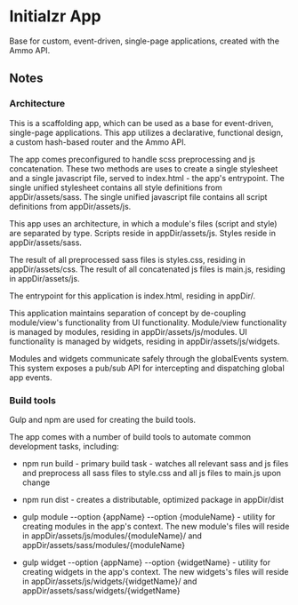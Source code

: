 # Initialzr App

Base for custom, event-driven, single-page applications, created with the Ammo API.

## Notes

### Architecture

This is a scaffolding app, which can be used as a base for event-driven, single-page applications. This app utilizes a declarative, functional design, a custom hash-based router and the Ammo API.

The app comes preconfigured to handle scss preprocessing and js concatenation. These two methods are uses to create a single stylesheet and a single javascript file, served to index.html - the app's entrypoint. The single unified stylesheet contains all style definitions from appDir/assets/sass. The single unified javascript file contains all script definitions from appDir/assets/js.

This app uses an architecture, in which a module's files (script and style) are separated by type. Scripts reside in appDir/assets/js. Styles reside in appDir/assets/sass.

The result of all preprocessed sass files is styles.css, residing in appDir/assets/css. The result of all concatenated js files is main.js, residing in appDir/assets/js.

The entrypoint for this application is index.html, residing in appDir/.

This application maintains separation of concept by de-coupling module/view's functionality from UI functionality. Module/view functionality is managed by modules, residing in appDir/assets/js/modules. UI functionality is managed by widgets, residing in appDir/assets/js/widgets.

Modules and widgets communicate safely through the globalEvents system. This system exposes a pub/sub API for intercepting and dispatching global app events.

### Build tools

Gulp and npm are used for creating the build tools.

The app comes with a number of build tools to automate common development tasks, including:

- npm run build - primary build task - watches all relevant sass and js files and preprocess all sass files to style.css and all js files to main.js upon change

- npm run dist - creates a distributable, optimized package in appDir/dist

- gulp module --option {appName} --option {moduleName} - utility for creating modules in the app's context. The new module's files will reside in appDir/assets/js/modules/{moduleName}/ and appDir/assets/sass/modules/{moduleName}

- gulp widget --option {appName} --option {widgetName} - utility for creating widgets in the app's context. The new widgets's files will reside in appDir/assets/js/widgets/{widgetName}/ and appDir/assets/sass/widgets/{widgetName}
